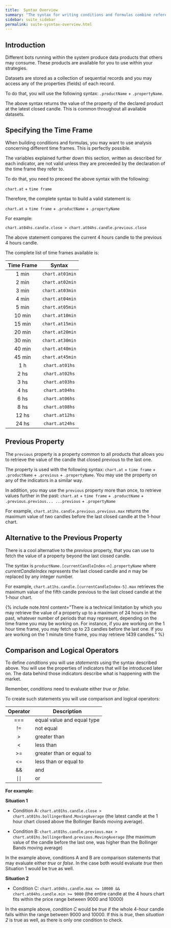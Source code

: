 ```yaml
---
title:  Syntax Overview
summary: "The syntax for writing conditions and formulas combine references to the data product name, the name of the property, and the time frame."
sidebar: suite_sidebar
permalink: suite-sysntax-overview.html
---
```


## Introduction

Different bots running within the system produce data products that others may consume. These products are available for you to use within your strategies.

Datasets are stored as a collection of sequential records and you may access any of the properties (fields) of each record.

To do that, you will use the following syntax: ```.productName``` + ```.propertyName```. 

The above syntax returns the value of the property of the declared product at the latest closed candle. This is common throughout all available datasets.

## Specifying the Time Frame

When building conditions and formulas, you may want to use analysis concerning different time frames. This is perfectly possible.

The variables explained further down this section, written as described for each indicator, are not valid unless they are preceeded by the declaration of the time frame they refer to.

To do that, you need to preceed the above syntax with the following:

```chart.at``` + ```time frame```

Therefore, the complete syntax to build a valid statement is:

```chart.at``` + ```time frame``` + ```.productName``` + ```.propertyName```

For example:

```chart.at04hs.candle.close > chart.at04hs.candle.previous.close```

The above statement compares the current 4 hours candle to the previous 4 hours candle.

The complete list of time frames available is:

| Time Frame | Syntax |
| :---: | :---: |
| 1 min | ```chart.at01min``` |
| 2 min | ```chart.at02min``` |
| 3 min | ```chart.at03min``` |
| 4 min | ```chart.at04min``` |
| 5 min | ```chart.at05min``` |
| 10 min | ```chart.at10min``` |
| 15 min | ```chart.at15min``` |
| 20 min | ```chart.at20min``` |
| 30 min | ```chart.at30min``` |
| 40 min | ```chart.at40min``` |
| 45 min | ```chart.at45min``` |
| 1 h | ```chart.at01hs``` |
| 2 hs | ```chart.at02hs``` |
| 3 hs | ```chart.at03hs``` |
| 4 hs | ```chart.at04hs``` |
| 6 hs | ```chart.at06hs``` |
| 8 hs | ```chart.at08hs``` |
| 12 hs | ```chart.at12hs``` |
| 24 hs | ```chart.at24hs``` |

## Previous Property

The ```previous``` property is a property common to all products that allows you to retrieve the value of the candle that closed previous to the last one. 

The property is used with the following syntax: ```chart.at``` + ```time frame``` + ```.productName``` + ```.previous``` + ```.propertyName```. You may use the property on any of the indicators in a similar way. 

In addition, you may use the ```previous``` property more than once, to retrieve values further in the past: ```chart.at``` + ```time frame``` + ```.productName``` + ```.previous.previous... ...previous``` + ```.propertyName```

For example, ```chart.at1hs.candle.previous.previous.max``` returns the maximum value of two candles before the last closed candle at the 1-hour chart.

## Alternative to the Previous Property

There is a cool alternative to the *previous* property, that you can use to fetch the value of a property beyond the last closed candle.

The syntax is ```productName.[currentCandleIndex-n].propertyName``` where *currentCandleIndex* represents the last closed candle and *n* may be replaced by any integer number.

For example, ```chart.at1hs.candle.[currentCandleIndex-5].max``` retrieves the maximum value of the fifth candle previous to the last closed candle at the 1-hour chart.

{% include note.html content="There is a technical limitation by which you may retrieve the value of a  property up to a maximum of 24 hours in the past, whatever number of periods that may represent, depending on the time frame you may be working on. For instance, if you are working on the 1 hour time frame, you may fetch up to 23 candles before the last one. If you are working on the 1 minute time frame, you may retrieve 1439 candles." %}

## Comparison and Logical Operators

To define _conditions_ you will use _statements_ using the syntax described above. You will use the properties of indicators that will be introduced later on. The data behind those indicators describe what is happening with the market. 

Remember, _conditions_ need to evaluate either _true_ or _false_.

To create such statements you will use comparison and logical operators:

| Operator | Description |
| :---: | --- |
| === | equal value and equal type |
| != | not equal |
| > | greater than |
| < | less than |
| >= | greater than or equal to |
| <= | less than or equal to |
| && | and |
| &#8739;&#8739; | or |

**For example:**

**Situation 1**

* Condition A: ```chart.at01hs.candle.close > chart.at01hs.bollingerBand.MovingAverage``` (the latest candle at the 1 hour chart closed above the Bollinger Bands moving average).

* Condition B: ```chart.at01hs.candle.previous.max > chart.at01hs.bollingerBand.previous.MovingAverage``` (the maximum value of the candle before the last one, was higher than the Bollinger Bands moving average)
  
In the example above, conditions A and B are comparison statements that may evaluate either _true_ or _false_. In the case both would evaluate _true_ then Situation 1 would be true as well.

**Situation 2**

* Condition C: ```chart.at04hs.candle.max <= 10000 && chart.at04hs.candle.min >= 9000``` (the entire candle at the 4 hours chart fits within the price range between 9000 and 10000)

In the example above, _condition C_ would be _true_ if the whole 4-hour candle falls within the range between 9000 and 10000. If this is _true_, then _situation 2_ is true as well, as there is only one condition to check.

